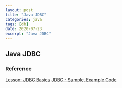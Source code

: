 ```yaml
---
layout: post
title: "Java JDBC"
categories: java
tags: [db]
date: 2020-07-23
excerpt: "Java JDBC"
---
```


## Java JDBC


### Reference
[Lesson: JDBC Basics](https://docs.oracle.com/javase/tutorial/jdbc/basics/index.html)
[JDBC - Sample, Example Code](https://www.tutorialspoint.com/jdbc/jdbc-sample-code.htm)
